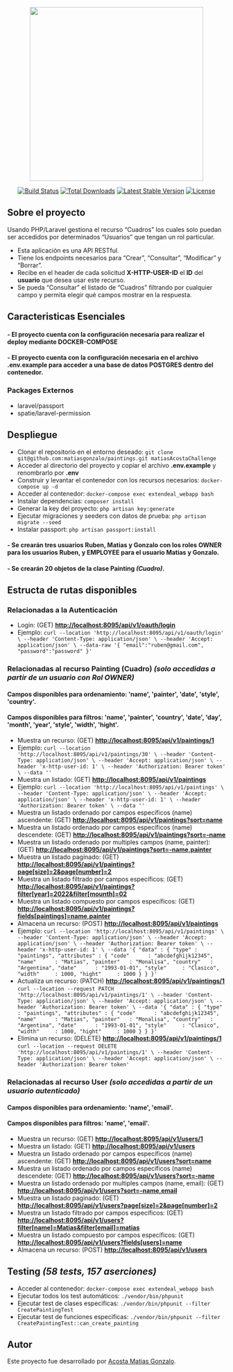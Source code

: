 <p align="center"><a href="https://laravel.com" target="_blank"><img src="https://raw.githubusercontent.com/laravel/art/master/logo-lockup/5%20SVG/2%20CMYK/1%20Full%20Color/laravel-logolockup-cmyk-red.svg" width="400"></a></p>

<p align="center">
<a href="https://travis-ci.org/laravel/framework"><img src="https://travis-ci.org/laravel/framework.svg" alt="Build Status"></a>
<a href="https://packagist.org/packages/laravel/framework"><img src="https://poser.pugx.org/laravel/framework/d/total.svg" alt="Total Downloads"></a>
<a href="https://packagist.org/packages/laravel/framework"><img src="https://poser.pugx.org/laravel/framework/v/stable.svg" alt="Latest Stable Version"></a>
<a href="https://packagist.org/packages/laravel/framework"><img src="https://poser.pugx.org/laravel/framework/license.svg" alt="License"></a>
</p>

## Sobre el proyecto

Usando PHP/Laravel gestiona el recurso “Cuadros”
los cuales solo puedan ser accedidos por determinados “Usuarios” que tengan
un rol particular.

- Esta aplicación es una API RESTful.
- Tiene los endpoints necesarios para “Crear”, “Consultar”, “Modificar” y “Borrar”.
- Recibe en el header de cada solicitud **X-HTTP-USER-ID** el **ID** del **usuario** que desea usar este
recurso.
- Se pueda “Consultar” el listado de “Cuadros” filtrando por cualquier campo y
  permita elegir qué campos mostrar en la respuesta.

## Caracteristicas Esenciales

#### - El proyecto cuenta con la configuración necesaria para realizar el deploy mediante **DOCKER-COMPOSE**
#### - El proyecto cuenta con la configuración necesaria en el archivo **.env.example** para acceder a una base de datos POSTGRES dentro del contenedor.
### Packages Externos

- laravel/passport
- spatie/laravel-permission
## Despliegue

- Clonar el repositorio en el entorno deseado: ``git clone git@github.com:matiasgonzalo/paintings.git matiasAcostaChallenge``
- Acceder al directorio del proyecto y copiar el archivo **.env.example** y renombrarlo por **.env**
- Construir y levantar el contenedor con los recursos necesarios: ``docker-compose up -d``
- Acceder al contenedor: ``docker-compose exec extendeal_webapp bash``
- Instalar dependencias: ``composer install``
- Generar la key del proyecto: ``php artisan key:generate``
- Ejecutar migraciones y seeders con datos de prueba: ``php artisan migrate --seed``
- Instalar passport: ``php artisan passport:install``

#### - Se crearán tres usuarios **Ruben**, **Matias** y **Gonzalo** con los roles **OWNER** para los usuarios **Ruben**, y **EMPLOYEE** para el usuario **Matias** y **Gonzalo**.

#### - Se crearán **20** objetos de la clase **Painting** *(Cuadro)*.

## Estructa de rutas disponibles

### **Relacionadas a la Autenticación**

- Login: (GET) **[http://localhost:8095/api/v1/oauth/login](http://localhost:8095/api/v1/oauth/login)**
- Ejemplo:
``curl --location 'http://localhost:8095/api/v1/oauth/login' \
--header 'Content-Type: application/json' \
--header 'Accept: application/json' \
--data-raw '{
    "email":"ruben@gmail.com",
    "password":"password"
}'``

### **Relacionadas al recurso Painting (Cuadro)** *(solo accedidas a partir de un usuario con Rol OWNER)*

#### Campos disponibles para ordenamiento: 'name', 'painter', 'date', 'style', 'country'.
#### Campos disponibles para filtros: 'name', 'painter', 'country', 'date', 'day', 'month', 'year', 'style', 'width', 'hight'.

- Muestra un recurso: (GET) **[http://localhost:8095/api/v1/paintings/1](http://localhost:8095/api/v1/paintings/1)**
- Ejemplo:
``curl --location 'http://localhost:8095/api/v1/paintings/30' \
--header 'Content-Type: application/json' \
--header 'Accept: application/json' \
--header 'x-http-user-id: 1' \
--header 'Authorization: Bearer token' \
--data ''``
- Muestra un listado: (GET) **[http://localhost:8095/api/v1/paintings](http://localhost:8095/api/v1/paintings)**
- Ejemplo:
``curl --location 'http://localhost:8095/api/v1/paintings' \
--header 'Content-Type: application/json' \
--header 'Accept: application/json' \
--header 'x-http-user-id: 1' \
--header 'Authorization: Bearer token' \
--data ''``
- Muestra un listado ordenado por campos específicos (name) ascendente: (GET) **[http://localhost:8095/api/v1/paintings?sort=name](http://localhost:8095/api/v1/paintings?sort=name)**
- Muestra un listado ordenado por campos específicos (name) descendete: (GET) **[http://localhost:8095/api/v1/paintings?sort=-name](http://localhost:8095/api/v1/paintings?sort=-name)**
- Muestra un listado ordenado por multiples campos (name, painter): (GET) **[http://localhost:8095/api/v1/paintings?sort=-name,painter](http://localhost:8095/api/v1/paintings?sort=-name,painter)**
- Muestra un listado paginado: (GET) **[http://localhost:8095/api/v1/paintings?page[size]=2&page[number]=2](http://localhost:8095/api/v1/paintings?page[size]=2&page[number]=2)**
- Muestra un listado filtrado por campos específicos: (GET) **[http://localhost:8095/api/v1/paintings?filter[year]=2022&filter[mounth]=02](http://localhost:8095/api/v1/paintings?filter[year]=2022&filter[mounth]=02)**
- Muestra un listado compuesto por campos específicos: (GET) **[http://localhost:8095/api/v1/paintings?fields[paintings]=name,painter](http://localhost:8095/api/v1/paintings?fields[paintings]=name,painter)**
- Almacena un recurso: (POST) **[http://localhost:8095/api/v1/paintings](http://localhost:8095/api/v1/paintings)**
- Ejemplo:
``curl --location 'http://localhost:8095/api/v1/paintings' \
--header 'Content-Type: application/json' \
--header 'Accept: application/json' \
--header 'Authorization: Bearer token' \
--header 'x-http-user-id: 1' \
--data '{
    "data" : {
        "type" : "paintings",
        "attributes" : {
            "code"      : "abcdefghijk12345",
            "name"      : "Matias",
            "painter"   : "Monalisa",
            "country"   : "Argentina",
            "date"      : "1993-01-01",
            "style"     : "Clasico",
            "width"     : 1000,
            "hight"     : 1000
        }
    }
}'``
- Actualiza un recurso: (PATCH) **[http://localhost:8095/api/v1/paintings/1](http://localhost:8095/api/v1/paintings/1)**
``curl --location --request PATCH 'http://localhost:8095/api/v1/paintings/1' \
--header 'Content-Type: application/json' \
--header 'Accept: application/json' \
--header 'Authorization: Bearer token' \
--data '{
    "data" : {
        "type" : "paintings",
        "attributes" : {
            "code"      : "abcdefghijk12345",
            "name"      : "Matias",
            "painter"   : "Monalisa",
            "country"   : "Argentina",
            "date"      : "1993-01-01",
            "style"     : "Clasico",
            "width"     : 1000,
            "hight"     : 1000
        }
    }
}'``
- Elimina un recurso: (DELETE) **[http://localhost:8095/api/v1/paintings/1](http://localhost:8095/api/v1/paintings/1)**
``curl --location --request DELETE 'http://localhost:8095/api/v1/paintings/1' \
--header 'Content-Type: application/json' \
--header 'Accept: application/json' \
--header 'Authorization: Bearer token'``

### **Relacionadas al recurso User** *(solo accedidas a partir de un usuario autenticado)*

#### Campos disponibles para ordenamiento: 'name', 'email'.
#### Campos disponibles para filtros: 'name', 'email'.

- Muestra un recurso: (GET) **[http://localhost:8095/api/v1/users/1](http://localhost:8095/api/v1/users/1)**
- Muestra un listado: (GET) **[http://localhost:8095/api/v1/users](http://localhost:8095/api/v1/users)**
- Muestra un listado ordenado por campos específicos (name) ascendente: (GET) **[http://localhost:8095/api/v1/users?sort=name](http://localhost:8095/api/v1/users?sort=name)**
- Muestra un listado ordenado por campos específicos (name) descendete: (GET) **[http://localhost:8095/api/v1/users?sort=-name](http://localhost:8095/api/v1/users?sort=-name)**
- Muestra un listado ordenado por multiples campos (name, email): (GET) **[http://localhost:8095/api/v1/users?sort=-name,email](http://localhost:8095/api/v1/users?sort=-name,email)**
- Muestra un listado paginado: (GET) **[http://localhost:8095/api/v1/users?page[size]=2&page[number]=2](http://localhost:8095/api/v1/users?page[size]=2&page[number]=2)**
- Muestra un listado filtrado por campos específicos: (GET) **[http://localhost:8095/api/v1/users?filter[name]=Matias&filter[email]=matias](http://localhost:8095/api/v1/users?filter[name]=Matias&filter[email]=matias)**
- Muestra un listado compuesto por campos específicos: (GET) **[http://localhost:8095/api/v1/users?fields[users]=name](http://localhost:8095/api/v1/users?fields[users]=name)**
- Almacena un recurso: (POST) **[http://localhost:8095/api/v1/users](http://localhost:8095/api/v1/users)**

## Testing *(58 tests, 157 aserciones)*

- Acceder al contenedor: ``docker-compose exec extendeal_webapp bash``
- Ejecutar todos los test automáticos: ``./vendor/bin/phpunit``
- Ejecutar test de clases especificas: ``./vendor/bin/phpunit --filter CreatePaintingTest``
- Ejecutar test de funciones especificas: ``./vendor/bin/phpunit --filter CreatePaintingTest::can_create_painting``

## Autor

Este proyecto fue desarrollado por [Acosta Matias Gonzalo](https://github.com/matiasgonzalo).
